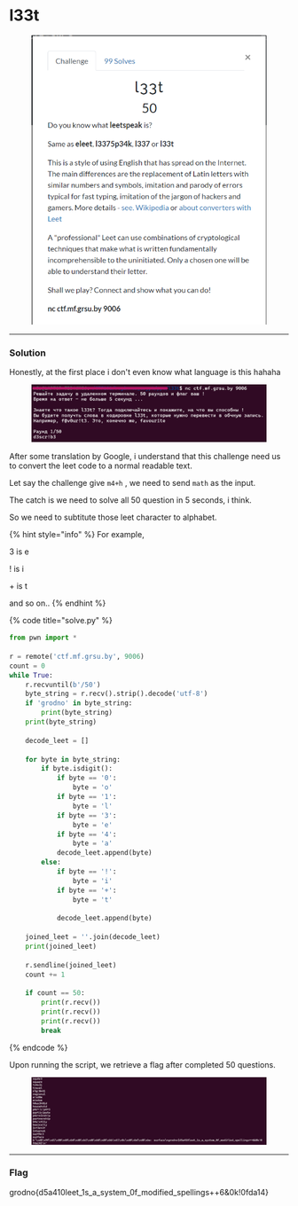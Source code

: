 # l33t

<figure><img src="../../../.gitbook/assets/image (1) (1) (1).png" alt=""><figcaption></figcaption></figure>

***

### Solution

Honestly, at the first place i don't even know what language is this hahaha

<figure><img src="../../../.gitbook/assets/image (2) (1) (1).png" alt=""><figcaption></figcaption></figure>

After some translation by Google, i understand that this challenge need us to convert the leet code to a normal readable text.

Let say the challenge give `m4+h` , we need to send `math` as the input.

The catch is we need to solve all 50 question in 5 seconds, i think.&#x20;

So we need to subtitute those leet character to alphabet.



{% hint style="info" %}
For example,

3 is e

! is i

\+ is t

and so on..
{% endhint %}



{% code title="solve.py" %}
```python
from pwn import *

r = remote('ctf.mf.grsu.by', 9006)
count = 0
while True:
    r.recvuntil(b'/50')
    byte_string = r.recv().strip().decode('utf-8')
    if 'grodno' in byte_string:
        print(byte_string)
    print(byte_string)

    decode_leet = []

    for byte in byte_string:
        if byte.isdigit():
            if byte == '0':
                byte = 'o'
            if byte == '1':
                byte = 'l'
            if byte == '3':
                byte = 'e'
            if byte == '4':
                byte = 'a'
            decode_leet.append(byte)
        else:
            if byte == '!':
                byte = 'i'
            if byte == '+':
                byte = 't'

            decode_leet.append(byte)

    joined_leet = ''.join(decode_leet)
    print(joined_leet)

    r.sendline(joined_leet)
    count += 1

    if count == 50:
        print(r.recv())
        print(r.recv())
        print(r.recv())
        break
```
{% endcode %}



Upon running the script, we retrieve a flag after completed 50 questions.

<figure><img src="../../../.gitbook/assets/image (3) (1) (1).png" alt=""><figcaption></figcaption></figure>

***

### Flag

grodno{d5a410leet\_1s\_a\_system\_0f\_modified\_spellings++6&0k!0fda14}
